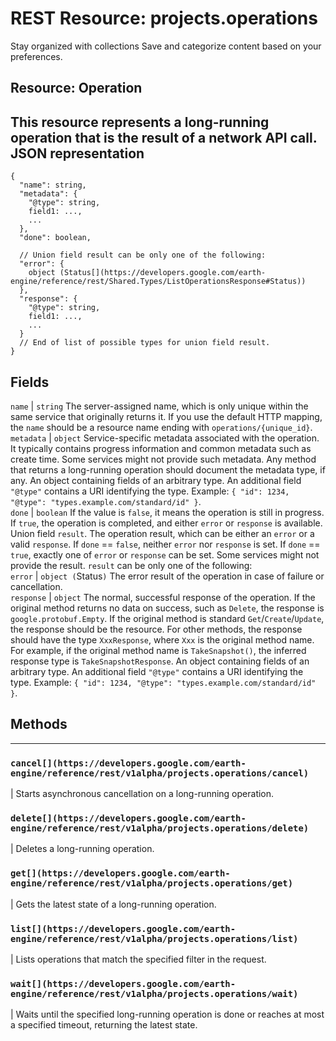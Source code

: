  
#  REST Resource: projects.operations
Stay organized with collections  Save and categorize content based on your preferences. 
## Resource: Operation
This resource represents a long-running operation that is the result of a network API call.
JSON representation  
---  
```
{
  "name": string,
  "metadata": {
    "@type": string,
    field1: ...,
    ...
  },
  "done": boolean,

  // Union field result can be only one of the following:
  "error": {
    object (Status[](https://developers.google.com/earth-engine/reference/rest/Shared.Types/ListOperationsResponse#Status))
  },
  "response": {
    "@type": string,
    field1: ...,
    ...
  }
  // End of list of possible types for union field result.
}
```
  
Fields  
---  
`name` |  `string` The server-assigned name, which is only unique within the same service that originally returns it. If you use the default HTTP mapping, the `name` should be a resource name ending with `operations/{unique_id}`.  
`metadata` |  `object` Service-specific metadata associated with the operation. It typically contains progress information and common metadata such as create time. Some services might not provide such metadata. Any method that returns a long-running operation should document the metadata type, if any. An object containing fields of an arbitrary type. An additional field `"@type"` contains a URI identifying the type. Example: `{ "id": 1234, "@type": "types.example.com/standard/id" }`.  
`done` |  `boolean` If the value is `false`, it means the operation is still in progress. If `true`, the operation is completed, and either `error` or `response` is available.  
Union field `result`. The operation result, which can be either an `error` or a valid `response`. If `done` == `false`, neither `error` nor `response` is set. If `done` == `true`, exactly one of `error` or `response` can be set. Some services might not provide the result. `result` can be only one of the following:  
`error` |  `object (`Status[](https://developers.google.com/earth-engine/reference/rest/Shared.Types/ListOperationsResponse#Status)`)` The error result of the operation in case of failure or cancellation.  
`response` |  `object` The normal, successful response of the operation. If the original method returns no data on success, such as `Delete`, the response is `google.protobuf.Empty`. If the original method is standard `Get`/`Create`/`Update`, the response should be the resource. For other methods, the response should have the type `XxxResponse`, where `Xxx` is the original method name. For example, if the original method name is `TakeSnapshot()`, the inferred response type is `TakeSnapshotResponse`. An object containing fields of an arbitrary type. An additional field `"@type"` contains a URI identifying the type. Example: `{ "id": 1234, "@type": "types.example.com/standard/id" }`.  
## Methods  
---  
### `cancel[](https://developers.google.com/earth-engine/reference/rest/v1alpha/projects.operations/cancel)`
|  Starts asynchronous cancellation on a long-running operation.  
### `delete[](https://developers.google.com/earth-engine/reference/rest/v1alpha/projects.operations/delete)`
|  Deletes a long-running operation.  
### `get[](https://developers.google.com/earth-engine/reference/rest/v1alpha/projects.operations/get)`
|  Gets the latest state of a long-running operation.  
### `list[](https://developers.google.com/earth-engine/reference/rest/v1alpha/projects.operations/list)`
|  Lists operations that match the specified filter in the request.  
### `wait[](https://developers.google.com/earth-engine/reference/rest/v1alpha/projects.operations/wait)`
|  Waits until the specified long-running operation is done or reaches at most a specified timeout, returning the latest state.  
